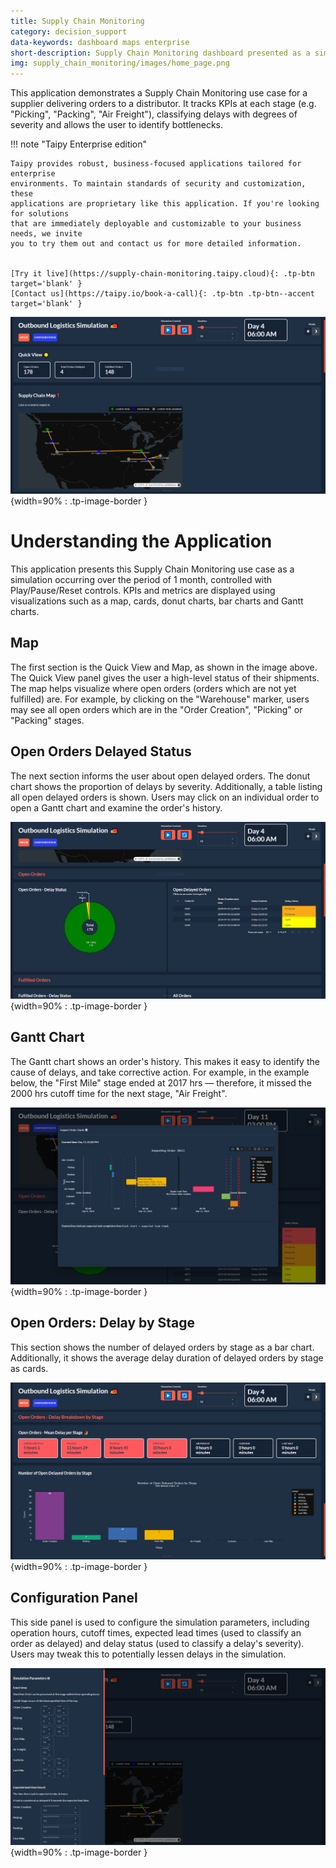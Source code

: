 ```yaml
---
title: Supply Chain Monitoring
category: decision_support
data-keywords: dashboard maps enterprise
short-description: Supply Chain Monitoring dashboard presented as a simulation.
img: supply_chain_monitoring/images/home_page.png
---
```



This application demonstrates a Supply Chain Monitoring use case for a supplier delivering orders to a distributor. It
tracks KPIs at each stage (e.g. "Picking", "Packing", "Air Freight"), classifying delays with degrees of severity and allows
the user to identify bottlenecks.

!!! note "Taipy Enterprise edition"

    Taipy provides robust, business-focused applications tailored for enterprise
    environments. To maintain standards of security and customization, these
    applications are proprietary like this application. If you're looking for solutions
    that are immediately deployable and customizable to your business needs, we invite
    you to try them out and contact us for more detailed information.


    [Try it live](https://supply-chain-monitoring.taipy.cloud){: .tp-btn target='blank' }
    [Contact us](https://taipy.io/book-a-call){: .tp-btn .tp-btn--accent target='blank' }

![Supply Chain Monitoring](images/home_page.png){width=90% : .tp-image-border }

# Understanding the Application

This application presents this Supply Chain Monitoring use case as a simulation occurring over the period of 1 month,
controlled with Play/Pause/Reset controls. KPIs and metrics are displayed using visualizations such as a map, cards,
donut charts, bar charts and Gantt charts.

## Map

The first section is the Quick View and Map, as shown in the image above. The Quick View panel gives the user a high-level status of
their shipments. The map helps visualize where open orders (orders which are not yet fulfilled) are. For example, by clicking on the "Warehouse" marker, users
may see all open orders which are in the "Order Creation", "Picking" or "Packing" stages.

## Open Orders Delayed Status

The next section informs the user about open delayed orders. The donut chart shows the proportion of delays by severity.
Additionally, a table listing all open delayed orders is shown. Users may click on an individual order to open a Gantt
chart and examine the order's history.

![Open Orders Delayed Status](images/open_orders.png){width=90% : .tp-image-border }

## Gantt Chart

The Gantt chart shows an order's history. This makes it easy to identify the cause of delays, and take corrective
action. For example, in the example below, the "First Mile" stage ended at 2017 hrs — therefore, it missed the 2000 hrs
cutoff time for the next stage, "Air Freight".

![Gantt Chart](images/delayed_order_gantt_chart.png){width=90% : .tp-image-border }

## Open Orders: Delay by Stage

This section shows the number of delayed orders by stage as a bar chart. Additionally, it shows the average delay
duration of delayed orders by stage as cards.

![Open Orders: Delay by Stage](images/open_orders_delay_by_stage.png){width=90% : .tp-image-border }

## Configuration Panel

This side panel is used to configure the simulation parameters, including operation hours, cutoff times, expected lead
times (used to classify an order as delayed) and delay status (used to classify a delay's severity). Users may tweak
this to potentially lessen delays in the simulation.

![Configuration Panel](images/configuration_panel.png){width=90% : .tp-image-border }
